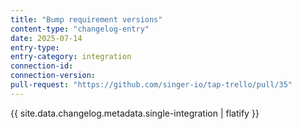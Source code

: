 ```yaml
---
title: "Bump requirement versions"
content-type: "changelog-entry"
date: 2025-07-14
entry-type: 
entry-category: integration
connection-id: 
connection-version: 
pull-request: "https://github.com/singer-io/tap-trello/pull/35"
---
```

{{ site.data.changelog.metadata.single-integration | flatify }}